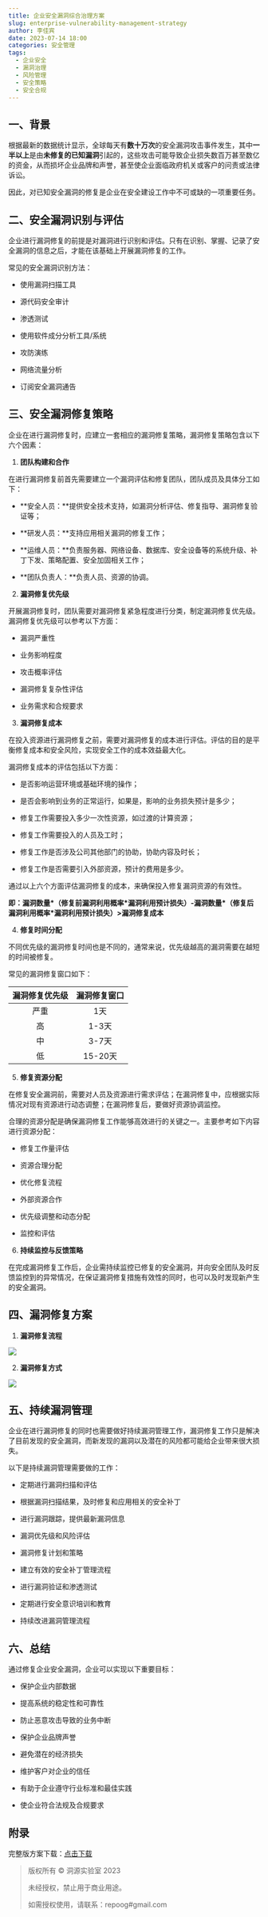 ```yaml
---
title: 企业安全漏洞综合治理方案
slug: enterprise-vulnerability-management-strategy
author: 李佳宾
date: 2023-07-14 18:00
categories: 安全管理
tags:
  - 企业安全
  - 漏洞治理
  - 风险管理
  - 安全策略
  - 安全合规
---
```


## 一、背景

根据最新的数据统计显示，全球每天有**数十万次**的安全漏洞攻击事件发生，其中**一半以上**是由**未修复的已知漏洞**引起的，这些攻击可能导致企业损失数百万甚至数亿的资金，从而损坏企业品牌和声誉，甚至使企业面临政府机关或客户的问责或法律诉讼。

因此，对已知安全漏洞的修复是企业在安全建设工作中不可或缺的一项重要任务。

## 二、安全漏洞识别与评估

企业进行漏洞修复的前提是对漏洞进行识别和评估。只有在识别、掌握、记录了安全漏洞的信息之后，才能在该基础上开展漏洞修复的工作。

常见的安全漏洞识别方法：

*   使用漏洞扫描工具
    
*   源代码安全审计
    
*   渗透测试
    
*   使用软件成分分析工具/系统
    
*   攻防演练
    
*   网络流量分析
    
*   订阅安全漏洞通告
    
## 三、安全漏洞修复策略

企业在进行漏洞修复时，应建立一套相应的漏洞修复策略，漏洞修复策略包含以下六个因素：

1. **团队构建和合作**

在进行漏洞修复前首先需要建立一个漏洞评估和修复团队，团队成员及具体分工如下：

*   **安全人员：**提供安全技术支持，如漏洞分析评估、修复指导、漏洞修复验证等；
    
*   **研发人员：**支持应用相关漏洞的修复工作；
    
*   **运维人员：**负责服务器、网络设备、数据库、安全设备等的系统升级、补丁下发、策略配置、安全加固相关工作；
    
*   **团队负责人：**负责人员、资源的协调。
    
2. **漏洞修复优先级**

开展漏洞修复时，团队需要对漏洞修复紧急程度进行分类，制定漏洞修复优先级。漏洞修复优先级可以参考以下方面：

*   漏洞严重性
    
*   业务影响程度
    
*   攻击概率评估
    
*   漏洞修复复杂性评估
    
*   业务需求和合规要求

3. **漏洞修复成本**

在投入资源进行漏洞修复之前，需要对漏洞修复的成本进行评估。评估的目的是平衡修复成本和安全风险，实现安全工作的成本效益最大化。

漏洞修复成本的评估包括以下方面：

*   是否影响运营环境或基础环境的操作；
    
*   是否会影响到业务的正常运行，如果是，影响的业务损失预计是多少；
    
*   修复工作需要投入多少一次性资源，如过渡的计算资源；
    
*   修复工作需要投入的人员及工时；
    
*   修复工作是否涉及公司其他部门的协助，协助内容及时长；
    
*   修复工作是否需要引入外部资源，预计的费用是多少。
    
通过以上六个方面评估漏洞修复的成本，来确保投入修复漏洞资源的有效性。

**即：漏洞数量\*（修复前漏洞利用概率\*漏洞利用预计损失）-漏洞数量\*（修复后漏洞利用概率\*漏洞利用预计损失）>漏洞修复成本**

4. **修复时间分配**

不同优先级的漏洞修复时间也是不同的，通常来说，优先级越高的漏洞需要在越短的时间被修复。

常见的漏洞修复窗口如下：

| 漏洞修复优先级 | 漏洞修复窗口 |
| :---: | :---: |
| 严重 | 1天 |
| 高 | 1-3天 |
| 中 | 3-7天 |
| 低 | 15-20天 |

5. **修复资源分配**

在修复安全漏洞前，需要对人员及资源进行需求评估；在漏洞修复中，应根据实际情况对现有资源进行动态调整；在漏洞修复后，要做好资源协调监控。

合理的资源分配是确保漏洞修复工作能够高效进行的关键之一。主要参考如下内容进行资源分配：

*   修复工作量评估
    
*   资源合理分配
    
*   优化修复流程
    
*   外部资源合作
    
*   优先级调整和动态分配
    
*   监控和评估
    

6. **持续监控与反馈策略**

在完成漏洞修复工作后，企业需持续监控已修复的安全漏洞，并向安全团队及时反馈监控到的异常情况，在保证漏洞修复措施有效性的同时，也可以及时发现新产生的安全漏洞。

## 四、漏洞修复方案

1. **漏洞修复流程**

![](./enterprise-vulnerability-management-strategy/assets/17617398792720.012954449981010252.png)

2. **漏洞修复方式**

![](./enterprise-vulnerability-management-strategy/assets/17617398793410.737952581187051.png)

## 五、持续漏洞管理

企业在进行漏洞修复的同时也需要做好持续漏洞管理工作，漏洞修复工作只是解决了目前发现的安全漏洞，而新发现的漏洞以及潜在的风险都可能给企业带来很大损失。

以下是持续漏洞管理需要做的工作：

*   定期进行漏洞扫描和评估
    
*   根据漏洞扫描结果，及时修复和应用相关的安全补丁
    
*   进行漏洞跟踪，提供最新漏洞信息
    
*   漏洞优先级和风险评估
    
*   漏洞修复计划和策略
    
*   建立有效的安全补丁管理流程
    
*   进行漏洞验证和渗透测试
    
*   定期进行安全意识培训和教育
    
*   持续改进漏洞管理流程

## 六、总结

通过修复企业安全漏洞，企业可以实现以下重要目标：

*   保护企业内部数据
    
*   提高系统的稳定性和可靠性
    
*   防止恶意攻击导致的业务中断
    
*   保护企业品牌声誉
    
*   避免潜在的经济损失
    
*   维护客户对企业的信任
    
*   有助于企业遵守行业标准和最佳实践
    
*   使企业符合法规及合规要求

## 附录

完整版方案下载：[点击下载](./assets/企业安全漏洞综合治理方案.pdf)

> 版权所有 © 洞源实验室 2023
>
> 未经授权，禁止用于商业用途。
>
> 如需授权使用，请联系：repoog#gmail.com